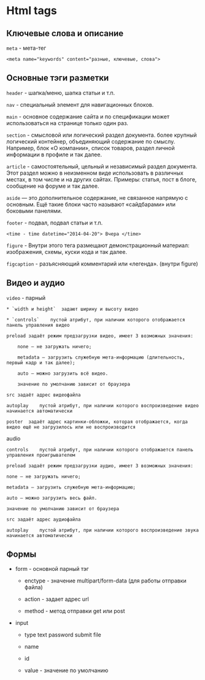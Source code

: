 # Html tags

## Ключевые слова и описание
`meta` - мета-тег

`<meta name="keywords" content="разные, ключевые, слова">`

## Основные тэги разметки
`header` - шапка/меню, шапка статьи и т.п.

`nav` - специальный элемент для навигационных блоков.

`main` -  основное содержание сайта и по спецификации может использоваться на странице только один раз.

`section` - смысловой или логический раздел документа. более крупный логический контейнер, объединяющий содержание по смыслу. Например, блок «О компании», список товаров, раздел личной информации в профиле и так далее.

`article` - самостоятельный, цельный и независимый раздел документа. Этот раздел можно в неизменном виде использовать в различных местах, в том числе и на других сайтах. Примеры: статья, пост в блоге, сообщение на форуме и так далее.

`aside` — это дополнительное содержание, не связанное напрямую с основным. Ещё такие блоки часто называют «сайдбарами» или боковыми панелями.

`footer` - подвал, подвал статьи и т.п.

`<time - time datetime="2014-04-20"> Вчера </time>`
 
`figure` - Внутри этого тега размещают демонстрационный материал: изображения, схемы, куски кода и так далее.

`figcaption` - разъясняющий комментарий или «легенда». (внутри figure)


## Видео и аудио

`video` - парный
    
    * `width и height`	задают ширину и высоту видео

    * `controls`	пустой атрибут, при наличии которого отображается панель управления видео

    preload	задаёт режим предзагрузки видео, имеет 3 возможных значения:

        none — не загружать ничего;

        metadata — загрузить служебную мета-информацию (длительность, первый кадр и так далее);

        auto — можно загрузить всё видео.

        значение по умолчанию зависит от браузера

    src	задаёт адрес видеофайла

    autoplay	пустой атрибут, при наличии которого воспроизведение видео начинается автоматически

    poster	задаёт адрес картинки-обложки, которая отображается, когда видео ещё не загрузилось или не воспроизводится

audio

    controls	пустой атрибут, при наличии которого отображается панель управления проигрывателем

    preload	задаёт режим предзагрузки аудио, имеет 3 возможных значения:

    none — не загружать ничего;

    metadata — загрузить служебную мета-информацию;

    auto — можно загрузить весь файл.

    значение по умолчанию зависит от браузера

    src	задаёт адрес аудиофайла

    autoplay	пустой атрибут, при наличии которого воспроизведение звука начинается автоматически

## Формы
* form - основной парный тэг

    - enctype - значение multipart/form-data (для работы отправки файла)

    - action - задает адрес url
 
    - method - метод отправки get или post

* input

    - type
        text
        password
        submit
        file

    - name
    - id

    - value - значение по умолчанию

